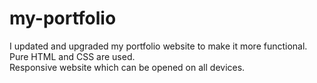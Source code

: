 # my-portfolio
I updated and upgraded my portfolio website to make it more functional.</br>
Pure HTML and CSS are used.</br>
Responsive website which can be opened on all devices.
